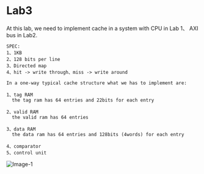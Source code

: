 # Lab3
At this lab, we need to implement cache in a system with CPU in Lab 1、 AXI bus in Lab2.

    SPEC:
    1、1KB
    2、128 bits per line
    3、Directed map
    4、hit -> write through、miss -> write around

    In a one-way typical cache structure what we has to implement are:

    1、tag RAM
      the tag ram has 64 entries and 22bits for each entry

    2、valid RAM
      the valid ram has 64 entries

    3、data RAM
      the data ram has 64 entries and 128bits (4words) for each entry

    4、comparator
    5、control unit
    
    


![Image-1](https://user-images.githubusercontent.com/71488907/201462161-ec725b85-76d8-4350-9640-50124c5029b0.jpg)
